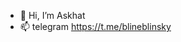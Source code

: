 - 👋 Hi, I’m Askhat 
- 📫 telegram https://t.me/blineblinsky

<!---
ultrasoundcode/ultrasoundcode is a ✨ special ✨ repository because its `README.md` (this file) appears on your GitHub profile.
You can click the Preview link to take a look at your changes.
--->
